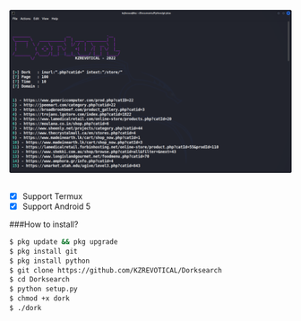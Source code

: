 ![Gambar Bukti](https://raw.githubusercontent.com/KZREVOTICAL/Dorksearch/main/dorking.png)
##
- [X] Support Termux
- [X] Support Android 5

###How to install?
```bash
$ pkg update && pkg upgrade
$ pkg install git
$ pkg install python
$ git clone https://github.com/KZREVOTICAL/Dorksearch
$ cd Dorksearch
$ python setup.py
$ chmod +x dork
$ ./dork
```
##
